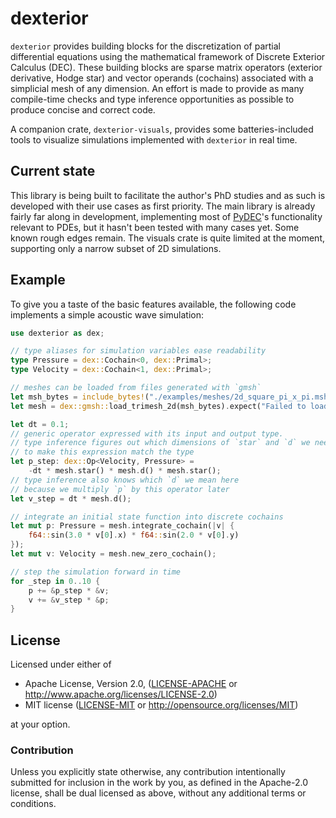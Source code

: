 # dexterior

`dexterior` provides building blocks
for the discretization of partial differential equations
using the mathematical framework of Discrete Exterior Calculus (DEC).
These building blocks are sparse matrix operators
(exterior derivative, Hodge star) and vector operands (cochains)
associated with a simplicial mesh of any dimension.
An effort is made to provide as many compile-time checks
and type inference opportunities as possible
to produce concise and correct code.

A companion crate, `dexterior-visuals`, provides some batteries-included tools
to visualize simulations implemented with `dexterior` in real time.

## Current state

This library is being built to facilitate the author's PhD studies
and as such is developed with their use cases as first priority.
The main library is already fairly far along in development,
implementing most of [PyDEC]'s functionality relevant to PDEs,
but it hasn't been tested with many cases yet.
Some known rough edges remain.
The visuals crate is quite limited at the moment,
supporting only a narrow subset of 2D simulations.

## Example

To give you a taste of the basic features available,
the following code implements a simple acoustic wave simulation:

```rust
use dexterior as dex;

// type aliases for simulation variables ease readability
type Pressure = dex::Cochain<0, dex::Primal>;
type Velocity = dex::Cochain<1, dex::Primal>;

// meshes can be loaded from files generated with `gmsh`
let msh_bytes = include_bytes!("./examples/meshes/2d_square_pi_x_pi.msh");
let mesh = dex::gmsh::load_trimesh_2d(msh_bytes).expect("Failed to load mesh");

let dt = 0.1;
// generic operator expressed with its input and output type.
// type inference figures out which dimensions of `star` and `d` we need
// to make this expression match the type
let p_step: dex::Op<Velocity, Pressure> =
    -dt * mesh.star() * mesh.d() * mesh.star();
// type inference also knows which `d` we mean here
// because we multiply `p` by this operator later
let v_step = dt * mesh.d();

// integrate an initial state function into discrete cochains
let mut p: Pressure = mesh.integrate_cochain(|v| {
    f64::sin(3.0 * v[0].x) * f64::sin(2.0 * v[0].y)
});
let mut v: Velocity = mesh.new_zero_cochain();

// step the simulation forward in time
for _step in 0..10 {
    p += &p_step * &v;
    v += &v_step * &p;
}
```

## License

Licensed under either of

* Apache License, Version 2.0, ([LICENSE-APACHE](LICENSE-APACHE) or http://www.apache.org/licenses/LICENSE-2.0)
* MIT license ([LICENSE-MIT](LICENSE-MIT) or http://opensource.org/licenses/MIT)

at your option.

### Contribution

Unless you explicitly state otherwise,
any contribution intentionally submitted for inclusion in the work by you,
as defined in the Apache-2.0 license, shall be dual licensed as above,
without any additional terms or conditions.

[repo]: https://github.com/m0lentum/dexterior
[pydec]: https://github.com/hirani/pydec/

